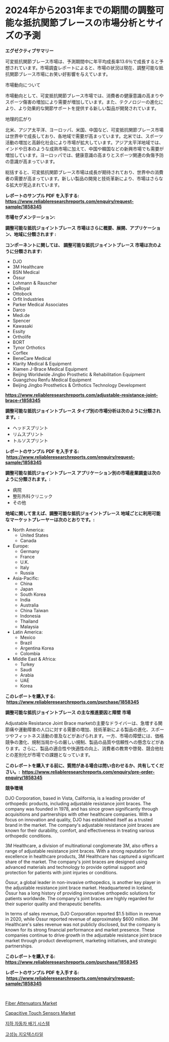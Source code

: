 <p><h1>2024年から2031年までの期間の調整可能な抵抗関節ブレースの市場分析とサイズの予測</h1></p><p><strong>エグゼクティブサマリー</strong></p>
<p><p>可変抵抗関節ブレース市場は、予測期間中に年平均成長率13.6％で成長すると予想されています。市場調査レポートによると、市場の状況は現在、調整可能な抵抗関節ブレース市場にお笑い好影響を与えています。</p><p>市場動向について</p><p>市場動向として、可変抵抗関節ブレース市場では、消費者の健康意識の高まりやスポーツ傷害の増加により需要が増加しています。また、テクノロジーの進化により、より効果的な関節サポートを提供する新しい製品が開発されています。</p><p>地理的広がり</p><p>北米、アジア太平洋、ヨーロッパ、米国、中国など、可変抵抗関節ブレース市場は世界中で成長しており、各地域で需要が高まっています。北米では、スポーツ活動の増加と高齢化社会により市場が拡大しています。アジア太平洋地域では、インドや日本のような成熟市場に加えて、中国や韓国などの新興市場でも需要が増加しています。ヨーロッパでは、健康意識の高まりとスポーツ関連の負傷予防の意識が高まっています。</p><p>総括すると、可変抵抗関節ブレース市場は成長が期待されており、世界中の消費者の需要が高まっています。新しい製品の開発と技術革新により、市場はさらなる拡大が見込まれています。</p></p>
<p><strong>レポートのサンプル PDF を入手する: <a href="https://www.reliableresearchreports.com/enquiry/request-sample/1858345">https://www.reliableresearchreports.com/enquiry/request-sample/1858345</a></strong></p>
<p><strong>市場セグメンテーション:</strong></p>
<p><strong> 調整可能な抵抗ジョイントブレース 市場はさらに概要、展開、アプリケーション、地域に分類されます :</strong></p>
<p><strong>コンポーネントに関しては、 調整可能な抵抗ジョイントブレース 市場は次のように分類されます: &nbsp;</strong></p>
<p><ul><li>DJO</li><li>3M Healthcare</li><li>BSN Medical</li><li>Össur</li><li>Lohmann & Rauscher</li><li>DeRoyal</li><li>Ottobock</li><li>Orfit Industries</li><li>Parker Medical Associates</li><li>Darco</li><li>Medi.de</li><li>Spencer</li><li>Kawasaki</li><li>Essity</li><li>Ortholife</li><li>BORT</li><li>Tynor Orthotics</li><li>Corflex</li><li>BeneCare Medical</li><li>Klarity Medical & Equipment</li><li>Xiamen J-Brace Medical Equipment</li><li>Beijing Worldwide Jingbo Prosthetic & Rehabilitation Equipment</li><li>Guangzhou Renfu Medical Equipment</li><li>Beijing Jingbo Prosthetics & Orthotics Technology Development</li></ul></p>
<p><strong><a href="https://www.reliableresearchreports.com/adjustable-resistance-joint-brace-r1858345">https://www.reliableresearchreports.com/adjustable-resistance-joint-brace-r1858345</a></strong></p>
<p><strong> 調整可能な抵抗ジョイントブレース タイプ別の市場分析は次のように分類されます。:</strong></p>
<p><ul><li>ヘッドスプリント</li><li>リムスプリント</li><li>トルソスプリント</li></ul></p>
<p><strong>レポートのサンプル PDF を入手する: &nbsp;<a href="https://www.reliableresearchreports.com/enquiry/request-sample/1858345">https://www.reliableresearchreports.com/enquiry/request-sample/1858345</a></strong></p>
<p><strong> 調整可能な抵抗ジョイントブレース アプリケーション別の市場産業調査は次のように分類されます。:</strong></p>
<p><ul><li>病院</li><li>整形外科クリニック</li><li>その他</li></ul></p>
<p><strong>地域に関して言えば、調整可能な抵抗ジョイントブレース 地域ごとに利用可能なマーケットプレーヤーは次のとおりです。:</strong></p>
<p><ul>
    <li>
        North America:
        <ul>
            <li>United States</li>
            <li>Canada</li>
        </ul>
    </li>
    <li>
        Europe:
        <ul>
            <li>Germany</li>
            <li>France</li>
            <li>U.K.</li>
            <li>Italy</li>
            <li>Russia</li>
        </ul>
    </li>
    <li>
        Asia-Pacific:
        <ul>
            <li>China</li>
            <li>Japan</li>
            <li>South Korea</li>
            <li>India</li>
            <li>Australia</li>
            <li>China Taiwan</li>
            <li>Indonesia</li>
            <li>Thailand</li>
            <li>Malaysia</li>
        </ul>
    </li>
    <li>
        Latin America:
        <ul>
            <li>Mexico</li>
            <li>Brazil</li>
            <li>Argentina Korea</li>
            <li>Colombia</li>
        </ul>
    </li>
    <li>
        Middle East & Africa:
        <ul>
            <li>Turkey</li>
            <li>Saudi</li>
            <li>Arabia</li>
            <li>UAE</li>
            <li>Korea</li>
        </ul>
    </li>
    </ul></p>
<p><strong>このレポートを購入する: &nbsp;<a href="https://www.reliableresearchreports.com/purchase/1858345">https://www.reliableresearchreports.com/purchase/1858345</a></strong></p>
<p><strong>調整可能な抵抗ジョイントブレース の主な推進要因と障壁 市場</strong></p>
<p><p>Adjustable Resistance Joint Brace marketの主要なドライバーは、急増する関節痛や運動障害の人口に対する需要の増加、技術革新による製品の進化、スポーツやフィットネス活動の普及などがあげられます。一方、市場の障壁には、価格競争の激化、規制当局からの厳しい規制、製品の品質や信頼性への懸念などがあります。さらに、製品の適合性や快適性の向上、消費者の教育や啓発、競合他社との差別化が市場での課題となっています。</p></p>
<p><strong>このレポートを購入する前に、質問がある場合は問い合わせるか、共有してください。:&nbsp; <a href="https://www.reliableresearchreports.com/enquiry/pre-order-enquiry/1858345">https://www.reliableresearchreports.com/enquiry/pre-order-enquiry/1858345</a></strong></p>
<p><strong>競争環境</strong></p>
<p><p>DJO Corporation, based in Vista, California, is a leading provider of orthopedic products, including adjustable resistance joint braces. The company was founded in 1978, and has since grown significantly through acquisitions and partnerships with other healthcare companies. With a focus on innovation and quality, DJO has established itself as a trusted brand in the market. The company's adjustable resistance joint braces are known for their durability, comfort, and effectiveness in treating various orthopedic conditions.</p><p>3M Healthcare, a division of multinational conglomerate 3M, also offers a range of adjustable resistance joint braces. With a strong reputation for excellence in healthcare products, 3M Healthcare has captured a significant share of the market. The company's joint braces are designed using advanced materials and technology to provide optimal support and protection for patients with joint injuries or conditions.</p><p>Össur, a global leader in non-invasive orthopedics, is another key player in the adjustable resistance joint brace market. Headquartered in Iceland, Össur has a long history of providing innovative orthopedic solutions for patients worldwide. The company's joint braces are highly regarded for their superior quality and therapeutic benefits.</p><p>In terms of sales revenue, DJO Corporation reported $1.5 billion in revenue in 2020, while Össur reported revenue of approximately $600 million. 3M Healthcare's sales revenue was not publicly disclosed, but the company is known for its strong financial performance and market presence. These companies continue to drive growth in the adjustable resistance joint brace market through product development, marketing initiatives, and strategic partnerships.</p></p>
<p><strong>このレポートを購入する: &nbsp; <a href="https://www.reliableresearchreports.com/purchase/1858345">https://www.reliableresearchreports.com/purchase/1858345</a></strong></p>
<p><strong>レポートのサンプル PDF を入手する: &nbsp;<a href="https://www.reliableresearchreports.com/enquiry/request-sample/1858345">https://www.reliableresearchreports.com/enquiry/request-sample/1858345</a></strong><strong></strong></p>
<p>&nbsp;</p>
<p><p><a href="https://issuu.com/reportprime-2/docs/fiber-attenuators-market-size-2030.pptx">Fiber Attenuators Market</a></p><p><a href="https://issuu.com/reportprime-2/docs/capacitive-touch-sensors-market-size-2030.pptx">Capacitive Touch Sensors Market</a></p><p><a href="https://github.com/Penelolack456456/Market-Research-Report-List-2/blob/main/741513092022.md">지하 자동차 배기 시스템</a></p><p><a href="https://github.com/vsr06p4p49/Market-Research-Report-List-2/blob/main/868991292021.md">고성능 지오텍스타일</a></p></p>